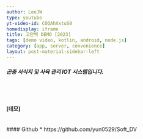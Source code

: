 ```yaml
---
author: LeeJW
type: youtube
yt-video-id: COQAhXxtuS0
homedisplay: iframe
title: 고단백 DEMO [2023]
tags: [demo video, kotlin, android, node.js]
category: [app, server, convenience]
layout: post-material-sidebar-left
---
```

##### 곤충 서식지 및 사육 관리 IOT 시스템입니다.
<br><br>
#### [데모]

<br>
#### Github
* https://github.com/yun0529/Soft_DV
